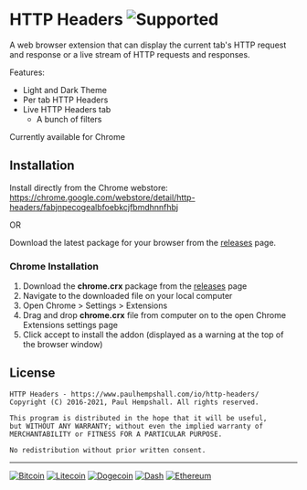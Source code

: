 # HTTP Headers ![Supported](https://img.shields.io/badge/browser-chrome-green.svg "Supported Platforms") 

A web browser extension that can display the current tab's HTTP request and response or a live stream of HTTP requests and responses.

Features:

- Light and Dark Theme
- Per tab HTTP Headers
- Live HTTP Headers tab
	- A bunch of filters

Currently available for Chrome

## Installation

Install directly from the Chrome webstore:
https://chrome.google.com/webstore/detail/http-headers/fabjnpecogealbfoebkcjfbmdhnnfhbj

OR

Download the latest package for your browser from the [releases](https://github.com/phempshall/http-headers/releases) page.

### Chrome Installation

1. Download the **chrome.crx** package from the [releases](https://github.com/phempshall/http-headers/releases) page
2. Navigate to the downloaded file on your local computer
3. Open Chrome > Settings > Extensions
4. Drag and drop **chrome.crx** file from computer on to the open Chrome Extensions settings page
5. Click accept to install the addon (displayed as a warning at the top of the browser window)



## License

	HTTP Headers - https://www.paulhempshall.com/io/http-headers/
	Copyright (C) 2016-2021, Paul Hempshall. All rights reserved.

	This program is distributed in the hope that it will be useful,
	but WITHOUT ANY WARRANTY; without even the implied warranty of
	MERCHANTABILITY or FITNESS FOR A PARTICULAR PURPOSE. 
	
	No redistribution without prior written consent.

---
[![Bitcoin](https://img.shields.io/badge/donations-Bitcoin-orange.svg)](https://blockchain.info/address/1K1AhrU5JS8euypB3Vw2iGxXqsbwcf9kxN)   [![Litecoin](https://img.shields.io/badge/donations-Litecoin-lightgrey.svg)](http://ltc.blockr.io/address/info/LLowTnsW4d3uymbZiiFZLUkejZCcdcmW6F)   [![Dogecoin](https://img.shields.io/badge/donations-Dogecoin-yellow.svg)](https://dogechain.info/address/DGB5acV5rfEZaovAM1PNHmbbecrrwb1jsG)   [![Dash](https://img.shields.io/badge/donations-Dash-blue.svg)](https://explorer.dash.org/address/XpRyt7DGjprwZxV5Bqh9y2WmBzWaKPmqX5)    [![Ethereum](https://img.shields.io/badge/donations-Ethereum-93a1c6.svg)](https://etherscan.io/address/0xe8b4f8842bf14b9a4ce675461153ea21ca742bc7)
